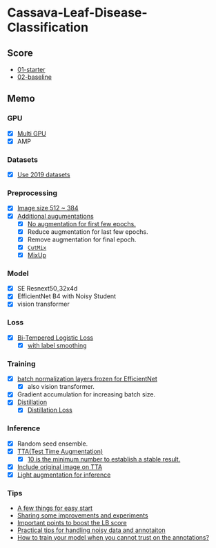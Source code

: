 # Cassava-Leaf-Disease-Classification

## Score

- [01-starter](history/01-starter.md)
- [02-baseline](history/02-baseline.md)

## Memo

### GPU

- [x] [Multi GPU](https://aru47.hatenablog.com/entry/2020/11/06/225052)
- [x] AMP

### Datasets

- [x] [Use 2019 datasets](https://www.kaggle.com/piantic/train-cassava-starter-using-various-loss-funcs/notebook)

### Preprocessing

- [x] [Image size 512 ~ 384](https://www.kaggle.com/c/cassava-leaf-disease-classification/discussion/207450)
- [x] [Additional augumentations](https://www.kaggle.com/khyeh0719/pytorch-efficientnet-baseline-train-amp-aug#Define-Train\Validation-Image-Augmentations)
    - [x] [No augmentation for first few epochs.](https://www.kaggle.com/c/cassava-leaf-disease-classification/discussion/212347)
    - [x] Reduce augmentation for last few epochs.
    - [x] Remove augmentation for final epoch.
    - [x] [`CutMix`](https://www.kaggle.com/c/cassava-leaf-disease-classification/discussion/209065)
    - [x] [MixUp](https://www.kaggle.com/c/cassava-leaf-disease-classification/discussion/212060)

### Model

- [x] SE Resnext50_32x4d
- [x] EfficientNet B4 with Noisy Student
- [x] vision transformer

### Loss

- [x] [Bi-Tempered Logistic Loss](https://www.kaggle.com/c/cassava-leaf-disease-classification/discussion/202017)
    - [x] [with label smoothing](https://www.kaggle.com/piantic/train-cassava-starter-using-various-loss-funcs/notebook#Bi-Tempered-Loss)

### Training

- [x] [batch normalization layers frozen for EfficientNet](https://keras.io/examples/vision/image_classification_efficientnet_fine_tuning/#tips-for-fine-tuning-efficientnet)
    - [x] also vision transformer.
- [x] Gradient accumulation for increasing batch size.
- [x] [Distillation](https://www.kaggle.com/c/cassava-leaf-disease-classification/discussion/214959)
    - [x] [Distillation Loss](https://ramesharvind.github.io/posts/deep-learning/knowledge-distillation/)

### Inference

- [x] Random seed ensemble.
- [x] [TTA(Test Time Augmentation)](https://www.kaggle.com/khyeh0719/pytorch-efficientnet-baseline-inference-tta)
    - [x] [10 is the minimum number to establish a stable result.](https://www.kaggle.com/c/cassava-leaf-disease-classification/discussion/214559#1171803)
- [x] [Include original image on TTA](https://www.kaggle.com/c/cassava-leaf-disease-classification/discussion/210921#1153396)
- [x] [Light augmentation for inference](https://www.kaggle.com/c/cassava-leaf-disease-classification/discussion/206489)

### Tips

- [A few things for easy start](https://www.kaggle.com/c/cassava-leaf-disease-classification/discussion/207450)
- [Sharing some improvements and experiments](https://www.kaggle.com/c/cassava-leaf-disease-classification/discussion/203594)
- [Important points to boost the LB score](https://www.kaggle.com/c/cassava-leaf-disease-classification/discussion/208402)
- [Practical tips for handling noisy data and annotaiton](https://www2.slideshare.net/RyuichiKanoh/practical-tips-for-handling-noisy-data-and-annotaiton-204195412)
- [How to train your model when you cannot trust on the annotations?](https://www.kaggle.com/c/cassava-leaf-disease-classification/discussion/214053)
